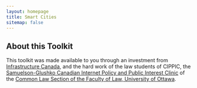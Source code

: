 ```yaml
---
layout: homepage
title: Smart Cities
sitemap: false
---
```

## About this Toolkit

This toolkit was made available to you through an investment from [Infrastructure Canada](https://www.infrastructure.gc.ca/cities-villes/index-eng.html), and the hard work of the law students of CIPPIC, the [Samuelson-Glushko Canadian Internet Policy and Public Interest Clinic](https://cippic.ca/) of the [Common Law Section of the Faculty of Law, University of Ottawa](https://commonlaw.uottawa.ca/en).
